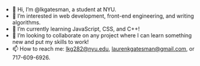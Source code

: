 - 👋 Hi, I’m @lkgatesman, a student at NYU.
- 👀 I’m interested in web development, front-end engineering, and writing algorithms.
- 🌱 I’m currently learning JavaScript, CSS, and C++!
- 💞️ I’m looking to collaborate on any project where I can learn something new and put my skills to work!
- 📫 How to reach me: lkg282@nyu.edu, laurenkgatesman@gmail.com, or 717-609-6926.

<!---
lkgatesman/lkgatesman is a ✨ special ✨ repository because its `README.md` (this file) appears on your GitHub profile.
You can click the Preview link to take a look at your changes.
--->
